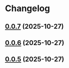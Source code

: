 # Changelog

## [0.0.7](https://github.com/plushdohn/stremio-rewired/compare/0.0.6...0.0.7) (2025-10-27)

## [0.0.6](https://github.com/plushdohn/stremio-rewired/compare/stremio-rewired@0.0.4...0.0.6) (2025-10-27)

## [0.0.5](https://github.com/plushdohn/stremio-rewired/compare/stremio-rewired@0.0.4...0.0.5) (2025-10-27)
